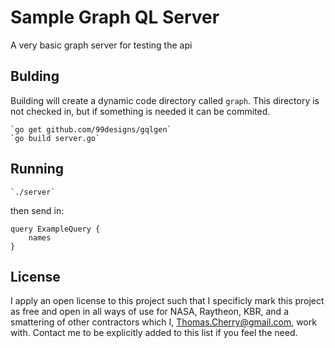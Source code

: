 # Sample Graph QL Server

A very basic graph server for testing the api

## Bulding
Building will create a dynamic code directory called `graph`. This directory is not checked in, but if something is needed it can be commited.

    `go get github.com/99designs/gqlgen`
    `go build server.go`

## Running

    `./server`

then send in:

    query ExampleQuery {
        names
    }

## License

I apply an open license to this project such that I specificly mark this project as free and open in all ways of use for NASA, Raytheon, KBR, and a smattering of other contractors which I, Thomas.Cherry@gmail.com, work with. Contact me to be explicitly added to this list if you feel the need.

